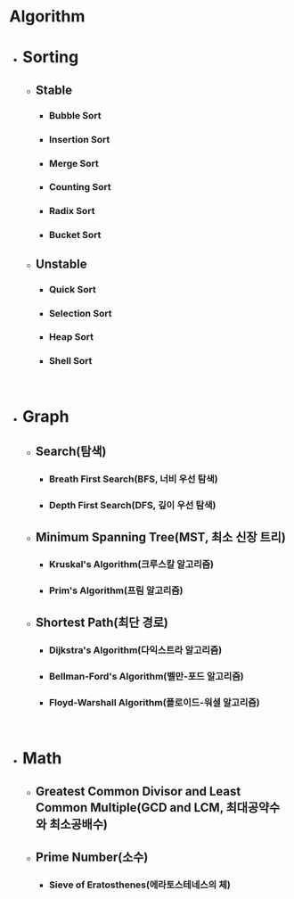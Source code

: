 # Algorithm

  - # Sorting
    - ## Stable
      - ### Bubble Sort
      - ### Insertion Sort
      - ### Merge Sort
      - ### Counting Sort
      - ### Radix Sort
      - ### Bucket Sort
    - ## Unstable
      - ### Quick Sort
      - ### Selection Sort
      - ### Heap Sort
      - ### Shell Sort

    </br>

  - # Graph
    - ## Search(탐색)
      - ### Breath First Search(BFS, 너비 우선 탐색)
      - ### Depth First Search(DFS, 깊이 우선 탐색)

    - ## Minimum Spanning Tree(MST, 최소 신장 트리)
      - ### Kruskal's Algorithm(크루스칼 알고리즘)
      - ### Prim's Algorithm(프림 알고리즘)

    - ## Shortest Path(최단 경로)
      - ### Dijkstra's Algorithm(다익스트라 알고리즘)
      - ### Bellman-Ford's Algorithm(벨만-포드 알고리즘)
      - ### Floyd-Warshall Algorithm(플로이드-워셜 알고리즘)

    </br>
    
  - # Math
    - ## Greatest Common Divisor and Least Common Multiple(GCD and LCM, 최대공약수와 최소공배수)
    - ## Prime Number(소수)
      - ### Sieve of Eratosthenes(에라토스테네스의 체)
